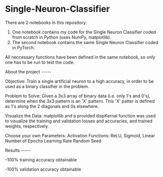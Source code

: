 # Single-Neuron-Classifier

There are 2 notebooks in this repository:
1. One notebook contains my code for the Single Neuron Classifier coded from scratch in Python (uses NumPy, matplotlib). 
2. The second notebook contains the same Single Neuron Classifier coded in PyTorch. 

All neccessary functions have been defined in the same notebook, so only one has to be run to test the code. 

About the project -----

Objective: Train a single artificial neuron to a high accuracy, in order to be used as a binary classifier in the problem.

Problem to Solve: Given a 3x3 array of binary data (i.e. only 1's and 0's), determine when the 3x3 pattern is an 'X' pattern. This 'X' patter is defined as 1's along the 2 diagonals and 0s elsewhere. 

Visualize the Data: matplotlib and a provided dispKernal function was used to visualize the training and validation losses and accuracies, and trained weights, respectively.

Choose your own Parameters:
      Activation Functions: ReLU, Sigmoid, Linear 
      Number of Epochs 
      Learning Rate 
      Random Seed
      
Results -----

-100% training accuracy obtainable

-100% validation accuracy obtainable 
